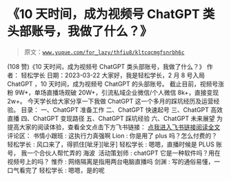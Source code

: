 # 《10 天时间，成为视频号 ChatGPT 类头部账号，我做了什么？》

> 原文：[`www.yuque.com/for_lazy/thfiu8/kltcqcmgfsnrbh6c`](https://www.yuque.com/for_lazy/thfiu8/kltcqcmgfsnrbh6c)

<ne-h2 id="a0f909f3" data-lake-id="a0f909f3"><ne-heading-ext><ne-heading-anchor></ne-heading-anchor><ne-heading-fold></ne-heading-fold></ne-heading-ext><ne-heading-content><ne-text id="uedf5754d">(108 赞)《10 天时间，成为视频号 ChatGPT 类头部账号，我做了什么？》</ne-text></ne-heading-content></ne-h2> <ne-p id="u24f4c9bb" data-lake-id="u24f4c9bb"><ne-text id="u1130d7b1">作者： 轻松学长</ne-text></ne-p> <ne-p id="u892ec0aa" data-lake-id="u892ec0aa"><ne-text id="u7146fbf9">日期：2023-03-22</ne-text></ne-p> <ne-p id="u2a302766" data-lake-id="u2a302766"><ne-text id="ub55383e8" ne-bold="true">大家好，我是轻松学长，2 月 8 号入局 ChatGPT ，10 天时间，成为视频号 ChatGPT 的头部账号。</ne-text></ne-p> <ne-p id="ud1d3e995" data-lake-id="ud1d3e995"><ne-text id="ud18cac1f" ne-bold="true">截止目前，视频号涨粉 9W+，单场直播场观破 20W+，引流私域企业微信/个人微信 8k+，直接变现 2w+。</ne-text></ne-p> <ne-p id="u92163bd7" data-lake-id="u92163bd7"><ne-text id="u7eb5b6a1" ne-bold="true">今天学长给大家分享一下我做 ChatGPT 这一个多月的踩坑经历及运营经验。</ne-text></ne-p> <ne-p id="uec58561a" data-lake-id="uec58561a"><ne-text id="u22183399">目录：</ne-text></ne-p> <ne-p id="u0983c30f" data-lake-id="u0983c30f"><ne-text id="u5e0815c7">一、ChatGPT 准备工作</ne-text></ne-p> <ne-p id="udc938367" data-lake-id="udc938367"><ne-text id="uacba8656">二、ChatGPT 快速起号</ne-text></ne-p> <ne-p id="ua3c80c23" data-lake-id="ua3c80c23"><ne-text id="u6c77503c">三、ChatGPT 高效直播</ne-text></ne-p> <ne-p id="u35218079" data-lake-id="u35218079"><ne-text id="ue0e6f2de">四、ChatGPT 变现路径</ne-text></ne-p> <ne-p id="u1d21ffb4" data-lake-id="u1d21ffb4"><ne-text id="ube3d465f">五、ChatGPT 踩坑经验</ne-text></ne-p> <ne-p id="u6466f097" data-lake-id="u6466f097"><ne-text id="u5ab1ea8d">六、ChatGPT 未来展望</ne-text></ne-p> <ne-p id="u7f0f6468" data-lake-id="u7f0f6468"><ne-text id="ub9038ab1">为提高大家的阅读体验，查看全文点击下方飞书链接：</ne-text></ne-p> <ne-p id="u7c0de152" data-lake-id="u7c0de152">[<ne-text id="u9cde7e88">点我进入飞书链接阅读全文</ne-text>](https://t1s1gqtac2.feishu.cn/docx/PEaud24YioXVx3xe09rcXJVMnjb)</ne-p> <ne-hole id="ua68e8890" data-lake-id="ua68e8890"><ne-card data-card-name="hr" data-card-type="block" id="lO90Q" data-event-boundary="card"><ne-p id="u600215aa" data-lake-id="u600215aa"><ne-text id="u0867c943">评论区：</ne-text></ne-p> <ne-p id="u263874f4" data-lake-id="u263874f4"><ne-text id="uc953e8a9">书情小跟班 : 这执行力真强啊</ne-text> <ne-text id="u52a50f0a">Lion : 你是用了 plus 吗？怎么付费的？</ne-text> <ne-text id="ue95bf763">轻松学长 : 风口来了，得抓住[呲牙][呲牙]</ne-text> <ne-text id="ua649d50d">轻松学长 : 嗯嗯，直播时候是 PLUS 账号， 我一个合伙人帮忙弄的</ne-text> <ne-text id="u282ec7d3">海波  活动策划师 : chatGPT 它是一种软件吗？用在视频号上的吗？</ne-text> <ne-text id="u43360a80">惟乔 : 网络隔离是指用两台电脑直播吗</ne-text> <ne-text id="ue2d9ac6b">剑渊 : 写的通俗易懂，一口气看完了</ne-text> <ne-text id="u4db99da7">轻松学长 : 嗯嗯，是的呢</ne-text></ne-p></ne-card></ne-hole>
